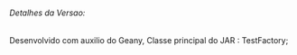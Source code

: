 ###### Detalhes da Versao:

Desenvolvido com auxilio do Geany, Classe principal do JAR : TestFactory;

